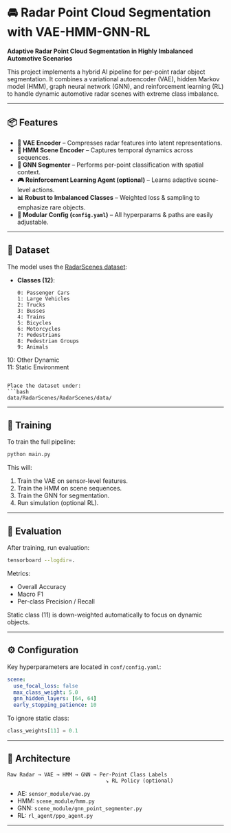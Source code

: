 
# 🚘 Radar Point Cloud Segmentation with VAE-HMM-GNN-RL

**Adaptive Radar Point Cloud Segmentation in Highly Imbalanced Automotive Scenarios**

This project implements a hybrid AI pipeline for per-point radar object segmentation. It combines a variational autoencoder (VAE), hidden Markov model (HMM), graph neural network (GNN), and reinforcement learning (RL) to handle dynamic automotive radar scenes with extreme class imbalance.

---

## 📦 Features

- **🧐 VAE Encoder** – Compresses radar features into latent representations.
- **🔁 HMM Scene Encoder** – Captures temporal dynamics across sequences.
- **🔗 GNN Segmenter** – Performs per-point classification with spatial context.
- **🎮 Reinforcement Learning Agent (optional)** – Learns adaptive scene-level actions.
- **📊 Robust to Imbalanced Classes** – Weighted loss & sampling to emphasize rare objects.
- **📁 Modular Config (`config.yaml`)** – All hyperparams & paths are easily adjustable.

---

## 📂 Dataset

The model uses the [RadarScenes dataset](https://radar-scenes.com/):

- **Classes (12)**:  
  ```
  0: Passenger Cars  
  1: Large Vehicles  
  2: Trucks  
  3: Busses  
  4: Trains  
  5: Bicycles  
  6: Motorcycles  
  7: Pedestrians  
  8: Pedestrian Groups  
  9: Animals  
 10: Other Dynamic  
 11: Static Environment
  ```

Place the dataset under:
```bash
data/RadarScenes/RadarScenes/data/
```

---

## 🚀 Training

To train the full pipeline:

```bash
python main.py 
```

This will:
1. Train the VAE on sensor-level features.
2. Train the HMM on scene sequences.
3. Train the GNN for segmentation.
4. Run simulation (optional RL).

---

## 🧪 Evaluation

After training, run evaluation:

```bash
tensorboard --logdir=.
```

Metrics:
- Overall Accuracy
- Macro F1
- Per-class Precision / Recall

Static class (11) is down-weighted automatically to focus on dynamic objects.

---

## ⚙️ Configuration

Key hyperparameters are located in `conf/config.yaml`:

```yaml
scene:
  use_focal_loss: false
  max_class_weight: 5.0
  gnn_hidden_layers: [64, 64]
  early_stopping_patience: 10
```

To ignore static class:

```python
class_weights[11] = 0.1
```

---

## 🧠 Architecture

```
Raw Radar → VAE → HMM → GNN → Per-Point Class Labels
                                ↘ RL Policy (optional)
```

- AE: `sensor_module/vae.py`  
- HMM: `scene_module/hmm.py`  
- GNN: `scene_module/gnn_point_segmenter.py`  
- RL: `rl_agent/ppo_agent.py`

---
